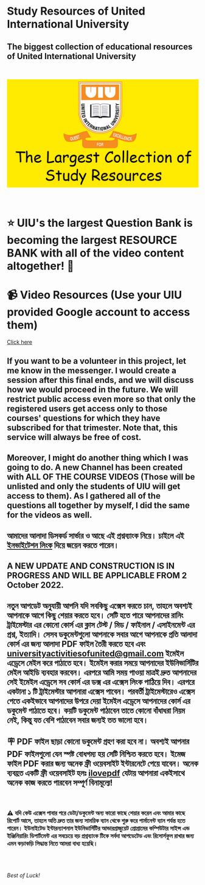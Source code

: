 # Study Resources of United International University

## The biggest collection of educational resources of United International University

<br>

![banner](img/banner-uiu-resourses.jpg)


<br>


# ⭐ UIU's the largest Question Bank is becoming the largest RESOURCE BANK with all of the video content altogether! 👏


# 📹 Video Resources (Use your UIU provided Google account to access them)

 [Click here](https://light-fortnight-d34.notion.site/United-International-University-Video-Resources-506575bd970c46c4974c27f212608715)

## If you want to be a volunteer in this project, let me know in the messenger. I would create a session after this final ends, and we will discuss how we would proceed in the future. We will restrict public access even more so that only the registered users get access only to those courses' questions for which they have subscribed for that trimester. Note that, this service will always be free of cost.

## Moreover, I might do another thing which I was going to do. A new Channel has been created with ALL OF THE COURSE VIDEOS (Those will be unlisted and only the students of UIU will get access to them). As I gathered all of the questions all together by myself, I did the same for the videos as well.



## আমাদের আলাদা ডিসকর্ড সার্ভার ও আছে এই প্রশ্নব্যাংক নিয়ে। চাইলে এই [ইনভাইটেশন লিংক](https://discord.gg/6ckYPXmSSK) দিয়ে জয়েন করতে পারেন।



## A NEW UPDATE AND CONSTRUCTION IS IN PROGRESS AND WILL BE APPLICABLE FROM 2 October 2022.
  
## নতুন আপডেট অনুযায়ী আপনি যদি সবকিছু এক্সেস করতে চান, তাহলে অবশ্যই আপনাকে আগে কিছু শেয়ার করতে হবে। সেটি হতে পারে আপনাদের রানিং ট্রাইমেস্টার এর কোনো কোর্স এর ক্লাস টেস্ট / মিড / ফাইনাল / এসাইনমেন্ট এর প্রশ্ন, ইত্যাদি। সেসব ডকুমেন্টগুলো আপনাকে সবার আগে আপনাকে প্রতি আলাদা কোর্স এর জন্য আলাদা PDF ফাইল তৈরী করতে হবে এবং [universityactivitiesofunited@gmail.com](mailto:universityactivitiesofunited@gmail.com) ইমেইল এড্রেসে মেইল করে পাঠাতে হবে। ইমেইল করার সময়ে আপনাদের ইউনিভার্সিটির মেইল আইডি ব্যবহার করবেন। এরপরে আমি সময় পাওয়া মাত্রই দ্রুত আপনাদের সেই ইমেইল এড্রেসে সব কোর্স এর ডক্স এর এক্সেস লিংক পাঠিয়ে দিব। এরপরে একটানা ১ টি ট্রাইমেস্টার আপনারা এক্সেস পাবেন। পরবর্তী ট্রাইমেস্টারেও এক্সেস পেতে একইভাবে আপনাদের উপরে দেয়া ইমেইল এড্রেসে আপনাদের কোর্স এর ডকুমেন্ট পাঠাতে হবে। কয়টি ডকুমেন্ট পাঠাবেন তাতে কোনো বাঁধাধরা নিয়ম নেই, কিন্তু যত বেশি পাঠাবেন সবার জন্যই তত ভালো হবে।

## 🪧 **PDF ফাইল ছাড়া কোনো ডকুমেন্ট গ্রহণ করা হবে না**। অবশ্যই আপনার PDF ফাইলগুলো যেন **স্পষ্ট বোধগম্য** হয় সেটি নিশ্চিত করতে হবে। ইমেজ ফাইল PDF করার জন্য অনেক ফ্রী ওয়েবসাইট ইন্টারনেটে পেয়ে যাবেন। অনেক ব্যবহ্রত একটি ফ্রী ওয়েবসাইট হলঃ [ilovepdf](https://www.ilovepdf.com/) যেটায় আপনারা একইসাথে অনেক কাজ করতে পারবেন সম্পূর্ণ বিনামূল্যে!



<br>

### ⚠️ যদি কেউ এক্সেস পাবার পরে ডেটা/ডকুমেন্ট অন্য কারো কাছে শেয়ার করেন এবং আমার কাছে রিপোর্ট আসে, তাহলে অতি দ্রুত তার জন্য সাময়িক ব্যান থেকে শুরু করে পার্মানেন্ট ব্যান পর্যন্ত হতে পারেন। ইউনাইটেড ইন্টারন্যাশনাল ইউনিভার্সিটির আন্ডারগ্রাজুয়েট প্রোগ্রামের কম্পিউটার সাইন্স এন্ড ইঞ্জিনিয়ারিং ডিপার্টমেন্ট এর সবচেয়ে বড় প্রশ্নব্যাংক টিকে সর্বদা আপডেটেড এবং রিসোর্সফুল রাখার জন্য এমন কড়াকড়ি সিদ্ধান্ত নিতে আমরা বাধ্য হয়েছি।


  


<br>

<br>




<i> Best of Luck! </i>
